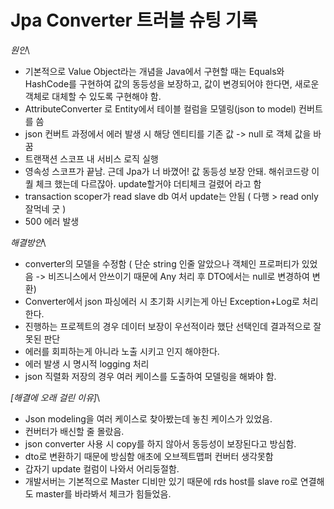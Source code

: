 # Jpa Converter 트러블 슈팅 기록



_원인_\


* 기본적으로 Value Object라는 개념을 Java에서 구현할 때는 Equals와 HashCode를 구현하여 값의 동등성을 보장하고, 값이 변경되어야 한다면, 새로운 객체로 대체할 수 있도록 구현해야 함.
* AttributeConverter 로 Entity에서 테이블 컬럼을 모델링(json to model) 컨버트를 씀
* json 컨버트 과정에서 에러 발생 시 해당 엔티티를 기존 값 -> null 로 객체 값을 바꿈
* 트랜잭션 스코프 내 서비스 로직 실행
* 영속성 스코프가 끝남. 근데 Jpa가 너 바꼈어! 값 동등성 보장 안돼. 해쉬코드랑 이퀄 체크 했는데 다르잖아. update할거야 더티체크 걸렸어 라고 함
* transaction scoper가 read slave db 여서 update는 안됨 ( 다행 > read only 잘먹네 굿 )
* 500 에러 발생

_해결방안_\


* converter의 모델을 수정함 ( 단순 string 인줄 알았으나 객체인 프로퍼티가 있었음 -> 비즈니스에서 안쓰이기 때문에 Any 처리 후 DTO에서는 null로 변경하여 변환)
* Converter에서 json 파싱에러 시 초기화 시키는게 아닌 Exception+Log로 처리 한다.
* 진행하는 프로젝트의 경우 데이터 보장이 우선적이라 했단 선택인데 결과적으로 잘못된 판단
* 에러를 회피하는게 아니라 노출 시키고 인지 해야한다.
* 에러 발생 시 명시적 logging 처리
* json 직렬화 저장의 경우 여러 케이스를 도출하여 모델링을 해봐야 함.



_\[해결에 오래 걸린 이유]_\


* Json modeling을 여러 케이스로 찾아봤는데 놓친 케이스가 있었음.
* 컨버터가 배신할 줄 몰랐음.
* json converter 사용 시 copy를 하지 않아서 동등성이 보장된다고 방심함.
* dto로 변환하기 때문에 방심함 애초에 오브젝트맵퍼 컨버터 생각못함
* 갑자기 update 컬럼이 나와서 어리둥절함.
* 개발서버는 기본적으로 Master 디비만 있기 때문에 rds host를 slave ro로 연결해도 master를 바라봐서 체크가 힘들었음.&#x20;
